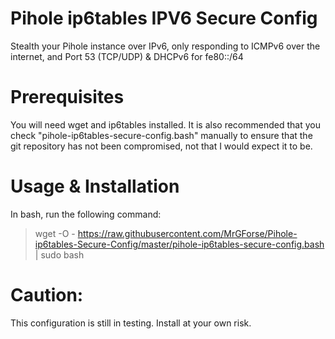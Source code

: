 # Pihole ip6tables IPV6 Secure Config
Stealth your Pihole instance over IPv6, only responding to ICMPv6 over the internet, and Port 53 (TCP/UDP) & DHCPv6 for fe80::/64

# Prerequisites
You will need wget and ip6tables installed. It is also recommended that you check "pihole-ip6tables-secure-config.bash" manually to ensure that the git repository has not been compromised, not that I would expect it to be.

# Usage & Installation
In bash, run the following command:
> wget -O - https://raw.githubusercontent.com/MrGForse/Pihole-ip6tables-Secure-Config/master/pihole-ip6tables-secure-config.bash | sudo bash

# Caution:
This configuration is still in testing. Install at your own risk.
